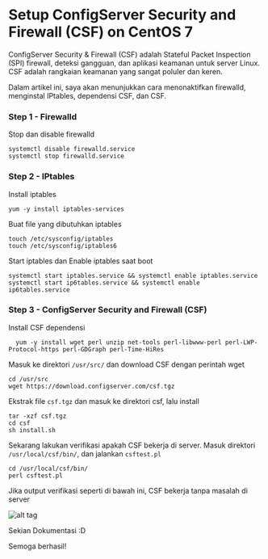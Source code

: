 # Setup ConfigServer Security and Firewall (CSF) on CentOS 7

ConfigServer Security & Firewall (CSF) adalah Stateful Packet Inspection (SPI) firewall, deteksi gangguan, dan aplikasi keamanan untuk server Linux. CSF adalah rangkaian keamanan yang sangat poluler dan keren.

Dalam artikel ini, saya akan menunjukkan cara menonaktifkan firewalld, menginstal IPtables, dependensi CSF, dan CSF.

### Step 1 - Firewalld

Stop dan disable firewalld

```shell
systemctl disable firewalld.service
systemctl stop firewalld.service
```

### Step 2 - IPtables

Install iptables

```shell
yum -y install iptables-services
```

Buat file yang dibutuhkan iptables

```shell
touch /etc/sysconfig/iptables
touch /etc/sysconfig/iptables6
```

Start iptables dan Enable iptables saat boot

```shell
systemctl start iptables.service && systemctl enable iptables.service
systemctl start ip6tables.service && systemctl enable ip6tables.service
```

### Step 3 - ConfigServer Security and Firewall (CSF)

Install CSF dependensi

```shell
  yum -y install wget perl unzip net-tools perl-libwww-perl perl-LWP-Protocol-https perl-GDGraph perl-Time-HiRes
```

Masuk ke direktori `/usr/src/` dan download CSF dengan perintah wget

```shell
cd /usr/src
wget https://download.configserver.com/csf.tgz
```

Ekstrak file `csf.tgz` dan masuk ke direktori csf, lalu install

```shell
tar -xzf csf.tgz
cd csf
sh install.sh
```

Sekarang lakukan verifikasi apakah CSF bekerja di server. Masuk direktori `/usr/local/csf/bin/`, dan jalankan `csftest.pl`

```shell
cd /usr/local/csf/bin/
perl csftest.pl
```

Jika output verifikasi seperti di bawah ini, CSF bekerja tanpa masalah di server

![alt tag](https://github.com/tealinuxos/infrastruktur/blob/master/images/image002.jpg)

Sekian Dokumentasi :D

Semoga berhasil!
